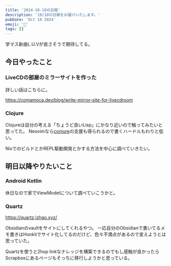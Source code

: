 ```yaml
---
title: '2024-10-18の日報'
description: '10/18の日報をお届けいたします。'
pubDate: 'Oct 18 2024'
emoji: '🦊'
tags: []
---
```


学マス新曲L.U.Vが良さそうで期待してる。

## 今日やったこと

### LiveCDの部屋のミラーサイトを作った

詳しい話はこちらに。

https://comamoca.dev/blog/write-mirror-site-for-livecdroom

### Clojure

Clojureは自分の考える「ちょうど良いLisp」にかなり近いので触ってみたいと思ってた。
Neovimなら[conjure](https://github.com/Olical/conjure)の支援も得られるので書くハードルもわりと低い。

NixでのビルドとかREPL駆動開発とかする方法を中心に調べていきたい。

## 明日以降やりたいこと

### Android Kotlin

休日なので家でViewModelについて調べていこうかと。

### Quartz

https://quartz.jzhao.xyz/

Obsidianのvaultをサイトにしてくれるやつ。
一応自分のObsidianで書いてるメモ書きはHonkitでサイト化してるのだけど、色々不満点があるので変えようとは思っていた。

Quartzを使うと2hop
linkなナレッジを構築できるのでもし感触が良かったらScrapboxにあるページもそっちに移行しようかと思っている。
